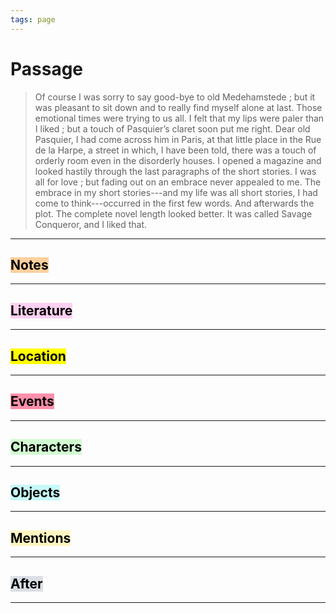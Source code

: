 ```yaml
---
tags: page
---
```


# Passage
> Of course I was sorry to say good-bye to old Medehamstede ; but it was pleasant to sit down and to really find myself alone at last. Those emotional times were trying to us all. I felt that my lips were paler than I liked ; but a touch of Pasquier’s claret soon put me right. Dear old Pasquier, I had come across him in Paris, at that little place in the Rue de la Harpe, a street in which, I have been told, there was a touch of orderly room even in the disorderly houses. I opened a magazine and looked hastily through the last paragraphs of the short stories. I was all for love ; but fading out on an embrace never appealed to me. The embrace in my short stories---and my life was all short stories, I had come to think---occurred in the first few words. And afterwards the plot. The complete novel length looked better. It was called Savage Conqueror, and I liked that.
---
## <mark style="background: #FFB86CA6;">Notes</mark>
---


## <mark style="background: #FFB8EBA6;">Literature</mark>
---

## <mark class="hltr-purple">Location</mark>
---

## <mark style="background: #FF5582A6;">Events</mark>
---

## <mark style="background: #BBFABBA6;">Characters</mark>
---

## <mark style="background: #ABF7F7A6;">Objects</mark>
---

## <mark style="background: #FFF3A3A6;">Mentions</mark>
---

## <mark style="background: #CACFD9A6;">After</mark>
---
